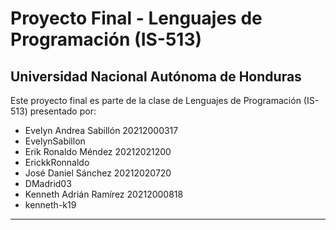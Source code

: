 # Proyecto Final - Lenguajes de Programación (IS-513)

## Universidad Nacional Autónoma de Honduras

Este proyecto final es parte de la clase de Lenguajes de Programación (IS-513) presentado por:

- Evelyn Andrea Sabillón 20212000317
-   EvelynSabillon
- Erik Ronaldo Méndez 20212021200
-   ErickkRonnaldo
- José Daniel Sánchez 20212020720
-   DMadrid03
- Kenneth Adrián Ramírez 20212000818
-   kenneth-k19


---

